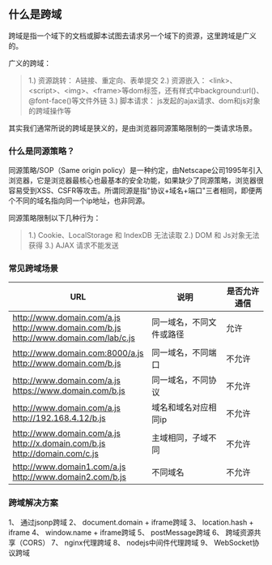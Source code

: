 ## 什么是跨域
跨域是指一个域下的文档或脚本试图去请求另一个域下的资源，这里跨域是广义的。 

广义的跨域：

> 1.) 资源跳转： A链接、重定向、表单提交
2.) 资源嵌入： \<link>、\<script>、\<img>、\<frame>等dom标签，还有样式中background:url()、@font-face()等文件外链
3.) 脚本请求： js发起的ajax请求、dom和js对象的跨域操作等

其实我们通常所说的跨域是狭义的，是由浏览器同源策略限制的一类请求场景。

### 什么是同源策略？
同源策略/SOP（Same origin policy）是一种约定，由Netscape公司1995年引入浏览器，它是浏览器最核心也最基本的安全功能，如果缺少了同源策略，浏览器很容易受到XSS、CSFR等攻击。所谓同源是指"协议+域名+端口"三者相同，即便两个不同的域名指向同一个ip地址，也非同源。

同源策略限制以下几种行为：

> 1.) Cookie、LocalStorage 和 IndexDB 无法读取
2.) DOM 和 Js对象无法获得
3.) AJAX 请求不能发送

### 常见跨域场景

| URL                                     | 说明            |        是否允许通信 |
|  ----  | ----  | ---- |
http://www.domain.com/a.js <br> http://www.domain.com/b.js  <br> http://www.domain.com/lab/c.js    |   同一域名，不同文件或路径  |  允许
http://www.domain.com:8000/a.js <br> http://www.domain.com/b.js  |  同一域名，不同端口  |  不允许
http://www.domain.com/a.js <br> https://www.domain.com/b.js | 同一域名，不同协议 | 不允许
http://www.domain.com/a.js <br> http://192.168.4.12/b.js | 域名和域名对应相同ip | 不允许
http://www.domain.com/a.js <br> http://x.domain.com/b.js <br> http://domain.com/c.js |  主域相同，子域不同  | 不允许
http://www.domain1.com/a.js <br> http://www.domain2.com/b.js | 不同域名 | 不允许

### 跨域解决方案
1、 通过jsonp跨域
2、 document.domain + iframe跨域
3、 location.hash + iframe
4、 window.name + iframe跨域
5、 postMessage跨域
6、 跨域资源共享（CORS）
7、 nginx代理跨域
8、 nodejs中间件代理跨域
9、 WebSocket协议跨域